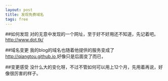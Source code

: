 ```yaml
---
layout: post
title: 发现免费域名
tags: free
---
```

##如何发现
对的无意中发现的一个网址，至于好不好用还不知道，先记着吧。
<http://www.dot.tk/>

##域名变更
我的blog的域名也随着他提供的服务变成了<http://qiangtou.github.io>,好像只是后面变了而已，

##变更感受
没什么大的变化呀，不过不管如何可以用上12个月，先用着再说，好像很厉害的样子。


